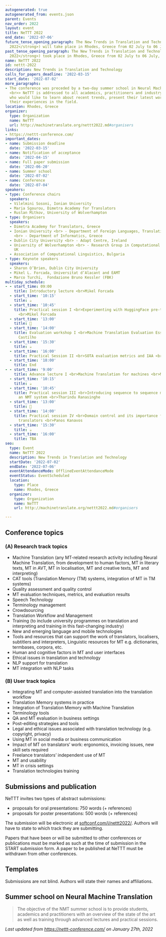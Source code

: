 ```yaml
---
autogenerated: true
autogenerated_from: events.json
parent: Events
nav_order: 2022
layout: event
title: NeTTT 2022
end_date: '2022-07-06'
future_tense_opening_paragraph: The New Trends in Translation and Technology (<strong>NeTTT
  2022</strong>) will take place in Rhodes, Greece from 02 July to 06 July, 2022.
past_tense_opening_paragraph: The New Trends in Translation and Technology (<strong>NeTTT
  2022</strong>) took place in Rhodes, Greece from 02 July to 06 July, 2022.
name: NeTTT 2022
id: nettt-2022
description: New Trends in Translation and Technology
calls_for_papers_deadline: '2022-03-15'
start_date: '2022-07-02'
more_paragraphs:
- The conference was preceded by a two-day summer school in Neural Machine Translation.
  <br>> NeTTT is addressed to all academics, practitioners and industry specialists
  who would like to learn about recent trends, present their latest work, and/or share
  their experiences in the field.
location: Rhodes, Greece
organizer:
  type: Organization
  name: NeTTT
  url: http://machinetranslate.org/nettt2022.md#organisers
links:
- https://nettt-conference.com/
important_dates:
- name: Submission deadline
  date: '2022-03-15'
- name: Notification of acceptance
  date: '2022-04-15'
- name: Full paper submission
  date: '2022-06-20'
- name: Summer school
  date: '2022-07-02'
- name: Conference
  date: '2022-07-04'
speakers:
- type: Conference chairs
  speakers:
  - Vilelmini Sosoni, Ionian University
  - Maria Sgourou, Dimetra Academy for Translators
  - Ruslan Mitkov, University of Wolverhampton
- type: Organisers
  speakers:
  - Dimetra Academy for Translators, Greece
  - Ionian University <br> - Department of Foreign Languages, Translation and Interpreting
    <br> - Department of Informatics, Greece
  - Dublin City University <br> - Adapt Centre, Ireland
  - University of Wolverhampton <br> - Research Group in Computational Linguistics,
    UK
  - Association of Computational Linguistics, Bulgaria
- type: Keynote speakers
  speakers:
  - Sharon O’Brien, Dublin City University
  - Mikel L. Forcada, Universitat d’Alacant and EAMT
  - Marco Turchi,  Fondazione Bruno Kessler (FBK)
multiday_schedule:
- - start_time: 09:00
    title: Introductory lecture <br>Mikel Forcada
  - start_time: '10:15'
    title: ☕️
  - start_time: '10:45'
    title: Practical session I <br>Experimenting with HuggingFace pre-trained models
      <br>Mikel Forcada
  - start_time: '13:00'
    title: 🍴
  - start_time: '14:00'
    title: Evaluation workshop I <br>Machine Translation Evaluation Essentials <br>Sheila
      Castilho
  - start_time: '15:30'
    title: ☕️
  - start_time: '16:00'
    title: Practical Session II <br>SOTA evaluation metrics and IAA <br>Sheila Castilho
  - start_time: '18:00'
    title: End
- - start_time: '9:00'
    title: Advance lecture I <br>Machine Translation for machines <br>Marco Turchi
  - start_time: '10:15'
    title: ☕️
  - start_time: '10:45'
    title: Practical session III <br>Introducing sequence to sequence models and building
      an NMT system <br>Tharindu Ranasinghe
  - start_time: '13:00'
    title: 🍴
  - start_time: '14:00'
    title: Practical session IV <br>Domain control and its importance for professional
      translators <br>Panos Kanavos
  - start_time: '15:30'
    title: ☕️
  - start_time: '16:00'
    title: TBA
seo:
  type: Event
  name: NeTTT 2022
  description: New Trends in Translation and Technology
  startDate: '2022-07-02'
  endDate: '2022-07-06'
  eventAttendanceMode: OfflineEventAttendanceMode
  eventStatus: EventScheduled
  location:
    type: Place
    name: Rhodes, Greece
  organizer:
    type: Organization
    name: NeTTT
    url: http://machinetranslate.org/nettt2022.md#organisers

---
```

## Conference topics

### (A) Research track topics

- Machine Translation (any MT-related research activity including Neural Machine Translation, from development to human factors, MT in literary texts, MT in AVT, MT in localisation, MT and creative texts, MT and interpreting)
- CAT tools (Translation Memory (TM) systems, integration of MT in TM systems)
- Quality assessment and quality control
- MT evaluation techniques, metrics, and evaluation results
- Speech Technology
- Terminology management
- Crowdsourcing
- Translation Workflow and Management
- Training (to include university programmes on translation and interpreting and training in this fast-changing industry)
- New and emerging language and mobile technologies
- Tools and resources that can support the work of translators, localisers, subtitlers and interpreters, Linguistic resources for MT e.g. dictionaries, termbases, corpora, etc.
- Human and cognitive factors in MT and user interfaces
- Ethical issues in translation and technology
- NLP support for translation
- MT integration with NLP tasks

### (B) User track topics

- Integrating MT and computer-assisted translation into the translation workflow  
- Translation Memory systems in practice
- Integration of Translation Memory with Machine Translation
- Terminology tools
- QA and MT evaluation in business settings
- Post-editing strategies and tools
- Legal and ethical issues associated with translation technology (e.g. copyright, privacy)
- Using MT in social media or business communication
- Impact of MT on translators’ work: ergonomics, invoicing issues, new skill sets required
- Freelance translators’ independent use of MT  
- MT and usability
- MT in crisis settings  
- Translation technologies training

## Submissions and publication

NeTTT invites two types of abstract submissions:  

- proposals for oral presentations: 750 words (+ references)
- proposals for poster presentations: 500 words (+ references)

The submission will be electronic at [softconf.com/j/nettt2022/](https://www.softconf.com/j/nettt2022/).
Authors will have to state to which track they are submitting.   

Papers that have been or will be submitted to other conferences or publications must be marked as such at the time of submission in the START submission form.
A paper to be published at NeTTT must be withdrawn from other conferences.  

## Templates

Submissions are not blind.
Authors will state their names and affiliations.

## Summer school on Neural Machine Translation

> The objective of the NMT summer school is to provide students, academics and practitioners with an overview of the state of the art as well as training through advanced lectures and practical sessions.

*Last updated from https://nettt-conference.com/ on January 27th, 2022*
